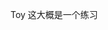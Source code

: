 Toy  这大概是一个练习
####
##
####
#####
####
###
###
##
##
######
####
##
#####
##
##
##
##
##
###
##
##
##
#
